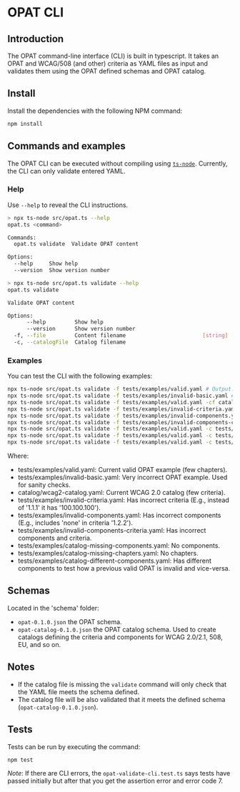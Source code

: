 # OPAT CLI

## Introduction

The OPAT command-line interface (CLI) is built in typescript. It takes an OPAT and WCAG/508 (and other) criteria as YAML files as input and validates them using the OPAT defined schemas and OPAT catalog.

## Install

Install the dependencies with the following NPM command:

```bash
npm install
```

## Commands and examples

The OPAT CLI can be executed without compiling using [`ts-node`](https://typestrong.org/ts-node/). Currently, the CLI can only validate entered YAML.

### Help

Use `--help` to reveal the CLI instructions.

```bash
> npx ts-node src/opat.ts --help
opat.ts <command>

Commands:
  opat.ts validate  Validate OPAT content

Options:
  --help     Show help                                                 [boolean]
  --version  Show version number                                       [boolean]

> npx ts-node src/opat.ts validate --help
opat.ts validate

Validate OPAT content

Options:
      --help         Show help                                         [boolean]
      --version      Show version number                               [boolean]
  -f, --file         Content filename                        [string] [required]
  -c, --catalogFile  Catalog filename                                   [string]
```

### Examples

You can test the CLI with the following examples:

```bash
npx ts-node src/opat.ts validate -f tests/examples/valid.yaml # Output: Valid!
npx ts-node src/opat.ts validate -f tests/examples/invalid-basic.yaml # Output: Invalid: ...
npx ts-node src/opat.ts validate -f tests/examples/valid.yaml -cf catalog/2.4-edition-508-wcag-2.0.yaml # Output: Valid!
npx ts-node src/opat.ts validate -f tests/examples/invalid-criteria.yaml -c catalog/2.4-edition-508-wcag-2.0.yaml # Output: Invalid: ...
npx ts-node src/opat.ts validate -f tests/examples/invalid-components.yaml -c catalog/2.4-edition-508-wcag-2.0.yaml # Output: Invalid: ...
npx ts-node src/opat.ts validate -f tests/examples/invalid-components-criteria.yaml -c catalog/2.4-edition-508-wcag-2.0.yaml # Output: Invalid: ...
npx ts-node src/opat.ts validate -f tests/examples/valid.yaml -c tests/examples/catalog-missing-components.yaml # Output: Valid!
npx ts-node src/opat.ts validate -f tests/examples/valid.yaml -c tests/examples/catalog-missing-chapters.yaml # Output: Valid!
npx ts-node src/opat.ts validate -f tests/examples/valid.yaml -c tests/examples/catalog-different-components.yaml # Output: Invalid: ...
```

Where:

- tests/examples/valid.yaml: Current valid OPAT example (few chapters).
- tests/examples/invalid-basic.yaml: Very incorrect OPAT example. Used for sanity checks.
- catalog/wcag2-catalog.yaml: Current WCAG 2.0 catalog (few criteria).
- tests/examples/invalid-criteria.yaml: Has incorrect criteria (E.g., instead of '1.1.1' it has '100.100.100').
- tests/examples/invalid-components.yaml: Has incorrect components (E.g., includes 'none' in criteria '1.2.2').
- tests/examples/invalid-components-criteria.yaml: Has incorrect components and criteria.
- tests/examples/catalog-missing-components.yaml: No components.
- tests/examples/catalog-missing-chapters.yaml: No chapters.
- tests/examples/catalog-different-components.yaml: Has different components to test how a previous valid OPAT is invalid and vice-versa.

## Schemas

Located in the 'schema' folder:

- `opat-0.1.0.json` the OPAT schema.
- `opat-catalog-0.1.0.json` the OPAT catalog schema. Used to create catalogs defining the criteria and components for WCAG 2.0/2.1, 508, EU, and so on.

## Notes

- If the catalog file is missing the `validate` command will only check that the YAML file meets the schema defined.
- The catalog file will be also validated that it meets the defined schema (`opat-catalog-0.1.0.json`).

## Tests

Tests can be run by executing the command:

```bash
npm test
```

_Note_: If there are CLI errors, the `opat-validate-cli.test.ts` says tests have passed initially but after that you get the assertion error and error code 7.
